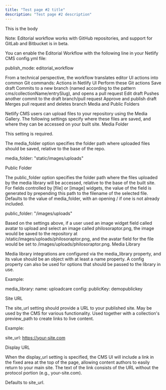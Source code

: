 ```yaml
---
title: "Test page #2 title"
description: "Test page #2 description"
---
```

This is the body

Note: Editorial workflow works with GitHub repositories, and support for GitLab and Bitbucket is in beta.

You can enable the Editorial Workflow with the following line in your Netlify CMS config.yml file:

publish_mode: editorial_workflow

From a technical perspective, the workflow translates editor UI actions into common Git commands:
Actions in Netlify UI 	Perform these Git actions
Save draft 	Commits to a new branch (named according to the pattern cms/collectionName/entrySlug), and opens a pull request
Edit draft 	Pushes another commit to the draft branch/pull request
Approve and publish draft 	Merges pull request and deletes branch
Media and Public Folders

Netlify CMS users can upload files to your repository using the Media Gallery. The following settings specify where these files are saved, and where they can be accessed on your built site.
Media Folder

This setting is required.

The media_folder option specifies the folder path where uploaded files should be saved, relative to the base of the repo.

media_folder: "static/images/uploads"

Public Folder

The public_folder option specifies the folder path where the files uploaded by the media library will be accessed, relative to the base of the built site. For fields controlled by [file] or [image] widgets, the value of the field is generated by prepending this path to the filename of the selected file. Defaults to the value of media_folder, with an opening / if one is not already included.

public_folder: "/images/uploads"

Based on the settings above, if a user used an image widget field called avatar to upload and select an image called philosoraptor.png, the image would be saved to the repository at /static/images/uploads/philosoraptor.png, and the avatar field for the file would be set to /images/uploads/philosoraptor.png.
Media Library

Media library integrations are configured via the media_library property, and its value should be an object with at least a name property. A config property can also be used for options that should be passed to the library in use.

Example:

media_library:
  name: uploadcare
  config:
    publicKey: demopublickey

Site URL

The site_url setting should provide a URL to your published site. May be used by the CMS for various functionality. Used together with a collection's preview_path to create links to live content.

Example:

site_url: https://your-site.com

Display URL

When the display_url setting is specified, the CMS UI will include a link in the fixed area at the top of the page, allowing content authors to easily return to your main site. The text of the link consists of the URL without the protocol portion (e.g., your-site.com).

Defaults to site_url.